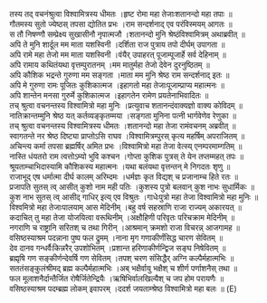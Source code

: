 

  
तस्य तद् वचनंश्रुत्वा विश्वामित्रस्य धीमतः ।हृष्ट रोमा महा तेजाःशतानन्दो महा तपाः  ॥   
गौतमस्य सुतो ज्येष्ठस् तपसा द्योतित प्रभः ।राम सन्दर्शनाद् एव परंविस्मयम् आगतः  ॥   
स तौ निषण्णौ सम्प्रेक्ष्य सुखासीनौ नृपात्मजौ ।शतानन्दो मुनि श्रेष्ठंविश्वामित्रम् अथाब्रवीत्  ॥   
अपि ते मुनि शार्दूल मम माता यशस्विनी ।दर्शिता राज पुत्राय तपो दीर्घम् उपागता  ॥   
अपि रामे महा तेजो मम माता यशस्विनी ।वंयैर् उपाहरत् पूजाम्पूजार्हे सर्व देहिनाम्  ॥   
अपि रामाय कथितंयथा वृत्तम्पुरातनम् ।मम मातुर्महा तेजो देवेन दुरनुष्ठितम्  ॥   
अपि कौशिक भद्रन्ते गुरुणा मम सङ्गता ।माता मम मुनि श्रेष्ठ राम सन्दर्शनाद् इतः  ॥   
अपि मे गुरुणा रामः पूजितः कुशिकात्मज ।इहागतो महा तेजाःपूजाम्प्राप्य महात्मनः  ॥   
अपि शान्तेन मनसा गुरुर्मे कुशिकात्मज ।इहागतेन रामेण प्रयतेनाभिवादितः  ॥   
तच् श्रुत्वा वचनन्तस्य विश्वामित्रो महा मुनिः ।प्रत्युवाच शतानन्दंवाक्यज्ञो वाक्य कोविदम्  ॥   
नातिक्रान्तम्मुनि श्रेष्ठ यत् कर्तव्यङ्कृतम्मया ।सङ्गता मुनिना पत्नी भार्गवेणेव रेणुका  ॥   
तच् श्रुत्वा वचनन्तस्य विश्वामित्रस्य धीमतः ।शतानन्दो महा तेजा रामंवचनम् अब्रवीत्  ॥   
स्वागतन्ते नर श्रेष्ठ दिष्ट्या प्राप्तोऽसि राघव ।विश्वामित्रम्पुरस् कृत्य महर्षिम् अपराजितम्  ॥   
अचिन्त्य कर्मा तपसा ब्रह्मर्षिर् अमित प्रभः ।विश्वामित्रो महा तेजा वेत्स्य् एनम्परमाम्गतिम्  ॥   
नास्ति धंयतरो राम त्वत्तोऽम्यो भुवि कश्चन ।गोप्ता कुशिक पुत्रस् ते येन तप्तम्महत् तपः  ॥   
श्रूयताम्चाभिदास्यामि कौशिकस्य महात्मनः ।यथा बलंयथा वृत्तन्तन् मे निगदतः शृणु  ॥   
राजाभूद् एष धर्मात्मा दीर्घ कालम् अरिम्दमः ।धर्मज्ञः कृत विद्यश् च प्रजानाम्च हिते रतः  ॥   
प्रजापति सुतस् त्व् आसीत् कुशो नाम मही पतिः ।कुशस्य पुत्रो बलवान् कुश नाभः सुधार्मिकः  ॥   
कुश नाभ सुतस् त्व् आसीद् गाधिर् इत्य् एव विश्रुतः ।गाधेःपुत्रो महा तेजा विश्वामित्रो महा मुनिः  ॥   
विश्वमित्रो महा तेजाःपालयाम् आस मेदिनीम् ।बहु वर्ष सहस्राणि राजा राज्यम् अकारयत्  ॥   
कदाचित् तु महा तेजा योजयित्वा वरूथिनीम् ।अक्षौहिणी परिवृतः परिचक्राम मेदिनीम्  ॥   
नगराणि च राष्ट्रानि सरितश् च तथा गिरीन् ।आश्रमान् क्रमशो राजा विचरन्न् आजगामह  ॥   
वसिष्ठस्याश्रम पदन्नाना पुष्प फल द्रुमम् ।नाना मृग गणाकीर्णंसिद्ध चारण सेवितम्  ॥   
देव दानव गन्धर्वैःकिन्नरैर् उपशोभितम् ।प्रशान्त हरिणाकीर्णन्द्विज सङ्घ निषेवितम्  ॥   
ब्रह्मृषि गण सङ्कीर्णन्देवर्षि गण सेवितम् ।तपश् चरण संसिद्धैर् अग्नि कल्पैर्महात्मभिः  ॥   
सततंसङ्कुलंश्रीमद् ब्रह्म कल्पैर्महात्मभिः ।अब् भक्षैर्वायु भक्षैश् च शीर्ण पर्णाशनैस् तथा  ॥   
फल मूलाशनैर्दान्तैर्जित रोषैर्जितेन्द्रियैः ।ऋषिभिर्वालखिल्यैश् च जप होम परायणैः  ॥   
वसिष्ठस्याश्रम पदम्ब्रह्म लोकम् इवापरम् ।ददर्श जयताम्श्रेष्ठ विश्वामित्रो महा बलः  ॥ (E)  
